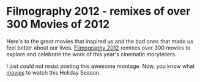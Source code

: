 # Filmography 2012 - remixes of over 300 Movies of 2012

Here's to the great movies that inspired us and the bad ones that made us feel better about our lives. <a href="http://filmographile.tumblr.com/post/37702403344/filmography-2012">Filmography 2012</a> remixes over 300 movies to explore and celebrate the work of this year's cinematic storytellers.

I just could not resist posting this awesome montage. Now, you know what <a href="http://filmographile.tumblr.com/post/37702403344/filmography-2012">movies</a> to watch this Holiday Season.